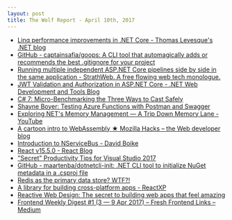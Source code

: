 ```yaml
---
layout: post
title: The Wolf Report - April 10th, 2017
---
```


- [Linq performance improvements in .NET Core - Thomas Levesque&#039;s .NET blog](http://www.thomaslevesque.com/2017/03/29/linq-performance-improvements-in-net-core/)
- [GitHub - captainsafia/goops: A CLI tool that automagically adds or recommends the best .gitignore for your project](https://github.com/captainsafia/goops)
- [Running multiple independent ASP.NET Core pipelines side by side in the same application  -   StrathWeb. A free flowing web tech monologue.](http://www.strathweb.com/2017/04/running-multiple-independent-asp-net-core-pipelines-side-by-side-in-the-same-application/)
- [JWT Validation and Authorization in ASP.NET Core - .NET Web Development and Tools Blog](https://blogs.msdn.microsoft.com/webdev/2017/04/06/jwt-validation-and-authorization-in-asp-net-core/)
- [C# 7: Micro-Benchmarking the Three Ways to Cast Safely](https://www.danielcrabtree.com/blog/164/c-sharp-7-micro-benchmarking-the-three-ways-to-cast-safely)
- [Shayne Boyer: Testing Azure Functions with Postman and Swagger](http://tattoocoder.com/testing-azure-functions-with-postman-and-swagger/)
- [Exploring NET&#39;s Memory Management — A Trip Down Memory Lane - YouTube](https://www.youtube.com/watch?v=9FEfy9y0fFQ)
- [A cartoon intro to WebAssembly &#x2605;
        Mozilla Hacks &#8211; the Web developer blog](https://hacks.mozilla.org/2017/02/a-cartoon-intro-to-webassembly/)
- [Introduction to NServiceBus - David Boike](http://www.make-awesome.com/2017/03/introduction-to-nservicebus/)
- [React v15.5.0 - React Blog](https://facebook.github.io/react/blog/2017/04/07/react-v15.5.0.html)
- [&quot;Secret&quot; Productivity Tips for Visual Studio 2017](http://rion.io/2017/04/07/secret-productivity-tips-for-visual-studio-2017/)
- [GitHub - maartenba/dotnetcli-init: .NET CLI tool to initialize NuGet metadata in a .csproj file](https://github.com/maartenba/dotnetcli-init)
- [Redis as the primary data store? WTF?!](https://muut.com/blog/technology/redis-as-primary-datastore-wtf.html)
- [A library for building cross-platform apps - ReactXP](https://microsoft.github.io/reactxp/)
- [Reactive Web Design: The secret to building web apps that feel amazing](https://medium.com/@owencm/reactive-web-design-the-secret-to-building-web-apps-that-feel-amazing-b5cbfe9b7c50)
- [Frontend Weekly Digest #1 (3 — 9 Apr 2017) – Fresh Frontend Links – Medium](https://medium.com/@frontender_ua/frontend-weekly-digest-1-3-9-apr-2017-12c2cba07fec)
